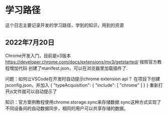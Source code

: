 # 学习路径
这个日志主要记录开发的学习路径，学到的知识，用到的资源
## 2022年7月20日
Chrome开发入门，目前是v3版本
https://developer.chrome.com/docs/extensions/mv3/getstarted/
按照官方教程增加代码
创建了manifest.json，可以在浏览器里加载插件了.

问题：如何让VSCode在开发时自动提示chrome extension api？
在项目下创建jsconfig.json，并加入
{
    "typeAcquisition": {
        "include": [
            "chrome"
        ]
    }
}
重新打开js文件就可以自动提示了

知识：官方案例教程使用chrome.storage.sync来存储数据
sync这种方式实现了不同设备间的自动数据同步，相同的用户可以共享存储的数据。
